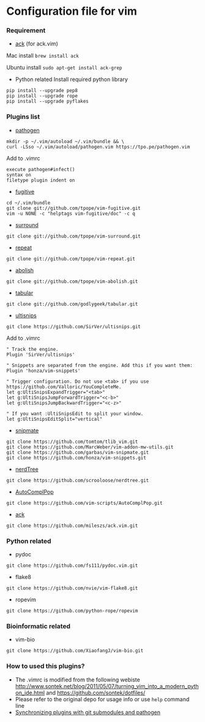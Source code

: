 # Configuration file for vim
###  Requirement
+ [ack](http://betterthangrep.com/) (for ack.vim)

Mac install `brew install ack`

Ubuntu install `sudo apt-get install ack-grep`

+ Python related 
Install required python library 
```
pip install --upgrade pep8
pip install --upgrade rope
pip install --upgrade pyflakes
```

###  Plugins list
+ [pathogen](https://github.com/tpope/vim-pathogen.git)
```
mkdir -p ~/.vim/autoload ~/.vim/bundle && \
curl -LSso ~/.vim/autoload/pathogen.vim https://tpo.pe/pathogen.vim
```

Add to .vimrc
```
execute pathogen#infect()
syntax on
filetype plugin indent on
```

+ [fugitive](https://github.com/tpope/vim-fugitive.git)
```
cd ~/.vim/bundle
git clone git://github.com/tpope/vim-fugitive.git
vim -u NONE -c "helptags vim-fugitive/doc" -c q
```
 
+ [surround](https://github.com/tpope/vim-surround.git)
```
git clone git://github.com/tpope/vim-surround.git
```

+ [repeat](https://github.com/tpope/vim-repeat.git)
```
git clone git://github.com/tpope/vim-repeat.git
```

+  [abolish](https://github.com/tpope/vim-abolish.git)
```
git clone git://github.com/tpope/vim-abolish.git
```

+ [tabular](https://github.com/godlygeek/tabular)
```
git clone git://github.com/godlygeek/tabular.git
```

+ [ultisnips](https://github.com/SirVer/ultisnips.git)
```
git clone https://github.com/SirVer/ultisnips.git
```

Add to .vimrc
```
" Track the engine.
Plugin 'SirVer/ultisnips'

" Snippets are separated from the engine. Add this if you want them:
Plugin 'honza/vim-snippets'

" Trigger configuration. Do not use <tab> if you use https://github.com/Valloric/YouCompleteMe.
let g:UltiSnipsExpandTrigger="<tab>"
let g:UltiSnipsJumpForwardTrigger="<c-b>"
let g:UltiSnipsJumpBackwardTrigger="<c-z>"

" If you want :UltiSnipsEdit to split your window.
let g:UltiSnipsEditSplit="vertical"
```

+ [snipmate](https://github.com/garbas/vim-snipmate.git)
```
git clone https://github.com/tomtom/tlib_vim.git
git clone https://github.com/MarcWeber/vim-addon-mw-utils.git
git clone https://github.com/garbas/vim-snipmate.git
git clone https://github.com/honza/vim-snippets.git
```

+ [nerdTree](https://github.com/scrooloose/nerdtree.git)
```
git clone https://github.com/scrooloose/nerdtree.git
```
+ [AutoComplPop](https://github.com/vim-scripts/AutoComplPop.git)
```
git clone https://github.com/vim-scripts/AutoComplPop.git
```

+ [ack](https://github.com/mileszs/ack.vim.git) 
```
git clone https://github.com/mileszs/ack.vim.git
```

### Python related
+   pydoc 
```
git clone https://github.com/fs111/pydoc.vim.git
```
+   flake8
```
git clone https://github.com/nvie/vim-flake8.git
```
+   ropevim 
```
git clone https://github.com/python-rope/ropevim
```
### Bioinformatic related 
+  vim-bio 
```
git clone https://github.com/XiaofangJ/vim-bio.git 
```

### How to used this plugins?
+ The .vimrc is modified from the following webiste http://www.sontek.net/blog/2011/05/07/turning_vim_into_a_modern_python_ide.html and https://github.com/sontek/dotfiles/ 
+ Please refer to the original depo for usage info or use `help` command line 
+ [Synchronizing plugins with git submodules and pathogen](http://vimcasts.org/episodes/synchronizing-plugins-with-git-submodules-and-pathogen/)
